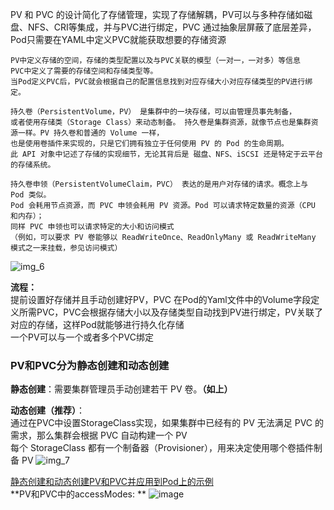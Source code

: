 PV 和 PVC 的设计简化了存储管理，实现了存储解耦，PV可以与多种存储如磁盘、NFS、CRI等集成，并与PVC进行绑定，PVC 通过抽象层屏蔽了底层差异，Pod只需要在YAML中定义PVC就能获取想要的存储资源    
```
PV中定义存储的空间，存储的类型配置以及与PVC关联的模型（一对一，一对多）等信息  
PVC中定义了需要的存储空间和存储类型等。  
当Pod定义PVC后，PVC就会根据自己的配置信息找到对应存储大小对应存储类型的PV进行绑定。  
```
```
持久卷（PersistentVolume，PV） 是集群中的一块存储，可以由管理员事先制备，
或者使用存储类（Storage Class）来动态制备。 持久卷是集群资源，就像节点也是集群资源一样。PV 持久卷和普通的 Volume 一样，
也是使用卷插件来实现的，只是它们拥有独立于任何使用 PV 的 Pod 的生命周期。
此 API 对象中记述了存储的实现细节，无论其背后是 磁盘、NFS、iSCSI 还是特定于云平台的存储系统。
```

```
持久卷申领（PersistentVolumeClaim，PVC） 表达的是用户对存储的请求。概念上与 Pod 类似。
Pod 会耗用节点资源，而 PVC 申领会耗用 PV 资源。Pod 可以请求特定数量的资源（CPU 和内存）；
同样 PVC 申领也可以请求特定的大小和访问模式 
（例如，可以要求 PV 卷能够以 ReadWriteOnce、ReadOnlyMany 或 ReadWriteMany 模式之一来挂载，参见访问模式）
```
![img_6](https://github.com/user-attachments/assets/8a795bbe-ada1-41c0-ad26-44059ff78c4f)

**流程：**  
提前设置好存储并且手动创建好PV，PVC
在Pod的Yaml文件中的Volume字段定义所需PVC，PVC会根据存储大小以及存储类型自动找到PV进行绑定，PV关联了对应的存储，这样Pod就能够进行持久化存储  
一个PV可以与一个或者多个PVC绑定

### **PV和PVC分为静态创建和动态创建**

**静态创建**：需要集群管理员手动创建若干 PV 卷。**（如上）**

**动态创建（推荐）**：  
通过在PVC中设置StorageClass实现，如果集群中已经有的 PV 无法满足 PVC 的需求，那么集群会根据 PVC 自动构建一个 PV  
每个 StorageClass 都有一个制备器（Provisioner），用来决定使用哪个卷插件制备 PV
![img_7](https://github.com/user-attachments/assets/eaaa3d15-f2b8-49f0-85d5-6de47fc50b7b)


[静态创建和动态创建PV和PVC并应用到Pod上的示例](https://github.com/Zorinman/K8S/blob/main/%E9%83%A8%E7%BD%B2%E6%96%87%E6%A1%A3/PV%2CPVC%E7%9A%84%E5%8A%A8%E6%80%81%E4%B8%8E%E9%9D%99%E6%80%81%E6%9E%84%E5%BB%BA.md)  
**PV和PVC中的accessModes:  **
![image](https://github.com/user-attachments/assets/158b16bd-68a0-4b05-a6a2-d76571d74201)
